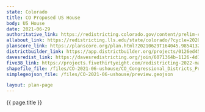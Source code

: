 ```yaml
---
state: Colorado
title: CO Proposed US House
body: US House
date: 2021-06-29
authoritative_link: https://redistricting.colorado.gov/content/prelim-congressional-maps
allabout_link: https://redistricting.lls.edu/state/colorado/?cycle=2020&level=Congress&startdate=2021-06-23
planscore_link: https://planscore.org/plan.html?20210629T164045.985413296Z
districtbuilder_link: https://app.districtbuilder.org/projects/0126ed45-6c3e-4656-91e8-00d232c7dfe0
davesredist_link: https://davesredistricting.org/join/6071364b-1126-4d1e-aa2b-d1bb03211800
five38_link: https://projects.fivethirtyeight.com/redistricting-2022-maps/colorado/preliminary/
shapefile_file: /files/CO-2021-06-ushouse/CO_Congressional_Districts_Prelim_Final_SHP.zip
simplegeojson_file: /files/CO-2021-06-ushouse/preview.geojson

layout: plan-page
---
```


{{ page.title }}
